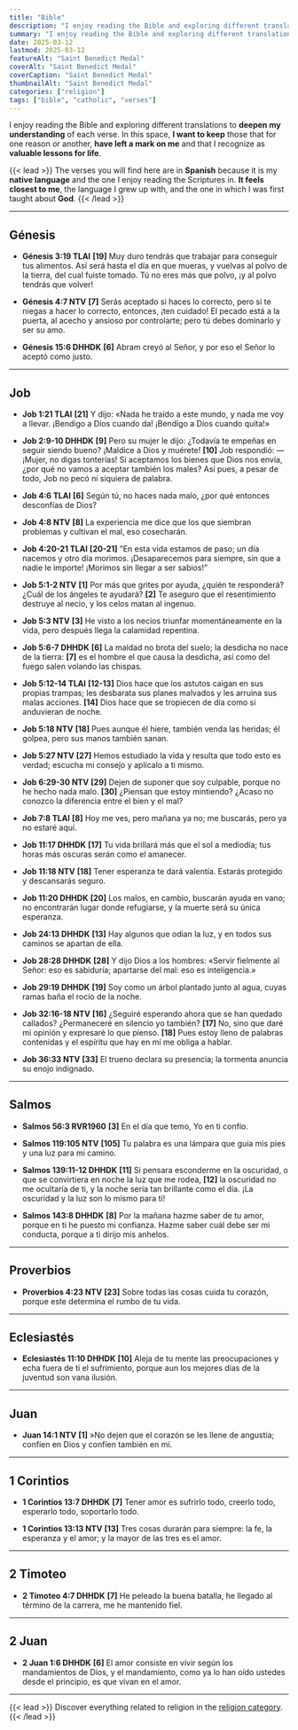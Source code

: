 ```yaml
---
title: "Bible"
description: "I enjoy reading the Bible and exploring different translations to deepen my understanding of each verse. In this space, I want to keep those that for one reason or another, have left a mark on me and that I recognize as valuable lessons for life."
summary: "I enjoy reading the Bible and exploring different translations to deepen my understanding of each verse. In this space, I want to keep those that for one reason or another, have left a mark on me and that I recognize as valuable lessons for life."
date: 2025-03-12
lastmod: 2025-03-12
featureAlt: "Saint Benedict Medal"
coverAlt: "Saint Benedict Medal"
coverCaption: "Saint Benedict Medal"
thumbnailAlt: "Saint Benedict Medal"
categories: ["religion"]
tags: ["bible", "catholic", "verses"]
---
```


I enjoy reading the Bible and exploring different translations to **deepen my understanding** of each verse. In this space, **I want to keep** those that for one reason or another, **have left a mark on me** and that I recognize as **valuable lessons for life**.

{{< lead >}}
The verses you will find here are in **Spanish** because it is my **native language** and the one I enjoy reading the Scriptures in. **It feels closest to me**, the language I grew up with, and the one in which I was first taught about **God**.
{{< /lead >}}

---

## Génesis  

- **Génesis 3:19 TLAI** **[19]** Muy duro tendrás que trabajar para conseguir tus alimentos. Así será hasta el día en que mueras, y vuelvas al polvo de la tierra, del cual fuiste tomado. Tú no eres más que polvo, ¡y al polvo tendrás que volver!  

- **Génesis 4:7 NTV** **[7]** Serás aceptado si haces lo correcto, pero si te niegas a hacer lo correcto, entonces, ¡ten cuidado! El pecado está a la puerta, al acecho y ansioso por controlarte; pero tú debes dominarlo y ser su amo.  

- **Génesis 15:6 DHHDK** **[6]** Abram creyó al Señor, y por eso el Señor lo aceptó como justo.  

---

## Job  

- **Job 1:21 TLAI** **[21]** Y dijo: «Nada he traído a este mundo, y nada me voy a llevar. ¡Bendigo a Dios cuando da! ¡Bendigo a Dios cuando quita!»  

- **Job 2:9-10 DHHDK** **[9]** Pero su mujer le dijo: ¿Todavía te empeñas en seguir siendo bueno? ¡Maldice a Dios y muérete! **[10]** Job respondió: —¡Mujer, no digas tonterías! Si aceptamos los bienes que Dios nos envía, ¿por qué no vamos a aceptar también los males? Así pues, a pesar de todo, Job no pecó ni siquiera de palabra.  

- **Job 4:6 TLAI** **[6]** Según tú, no haces nada malo, ¿por qué entonces desconfías de Dios?  

- **Job 4:8 NTV** **[8]** La experiencia me dice que los que siembran problemas y cultivan el mal, eso cosecharán.  

- **Job 4:20-21 TLAI** **[20-21]** ”En esta vida estamos de paso; un día nacemos y otro día morimos. ¡Desaparecemos para siempre, sin que a nadie le importe! ¡Morimos sin llegar a ser sabios!”

- **Job 5:1-2 NTV** **[1]** Por más que grites por ayuda, ¿quién te responderá? ¿Cuál de los ángeles te ayudará? **[2]** Te aseguro que el resentimiento destruye al necio, y los celos matan al ingenuo.  

- **Job 5:3 NTV** **[3]** He visto a los necios triunfar momentáneamente en la vida, pero después llega la calamidad repentina.  

- **Job 5:6-7 DHHDK** **[6]** La maldad no brota del suelo; la desdicha no nace de la tierra: **[7]** es el hombre el que causa la desdicha, así como del fuego salen volando las chispas.  

- **Job 5:12-14 TLAI** **[12-13]** Dios hace que los astutos caigan en sus propias trampas; les desbarata sus planes malvados y les arruina sus malas acciones. **[14]** Dios hace que se tropiecen de día como si anduvieran de noche.  

- **Job 5:18 NTV** **[18]** Pues aunque él hiere, también venda las heridas; él golpea, pero sus manos también sanan.  

- **Job 5:27 NTV** **[27]** Hemos estudiado la vida y resulta que todo esto es verdad; escucha mi consejo y aplícalo a ti mismo.  

- **Job 6:29-30 NTV** **[29]** Dejen de suponer que soy culpable, porque no he hecho nada malo. **[30]** ¿Piensan que estoy mintiendo? ¿Acaso no conozco la diferencia entre el bien y el mal?  

- **Job 7:8 TLAI** **[8]** Hoy me ves, pero mañana ya no; me buscarás, pero ya no estaré aquí.  

- **Job 11:17 DHHDK** **[17]** Tu vida brillará más que el sol a mediodía; tus horas más oscuras serán como el amanecer.  

- **Job 11:18 NTV** **[18]** Tener esperanza te dará valentía. Estarás protegido y descansarás seguro.  

- **Job 11:20 DHHDK** **[20]** Los malos, en cambio, buscarán ayuda en vano; no encontrarán lugar donde refugiarse, y la muerte será su única esperanza.  

- **Job 24:13 DHHDK** **[13]** Hay algunos que odian la luz, y en todos sus caminos se apartan de ella.  

- **Job 28:28 DHHDK** **[28]** Y dijo Dios a los hombres: «Servir fielmente al Señor: eso es sabiduría; apartarse del mal: eso es inteligencia.»  

- **Job 29:19 DHHDK** **[19]** Soy como un árbol plantado junto al agua, cuyas ramas baña el rocío de la noche.  

- **Job 32:16-18 NTV** **[16]** ¿Seguiré esperando ahora que se han quedado callados? ¿Permaneceré en silencio yo también? **[17]** No, sino que daré mi opinión y expresaré lo que pienso. **[18]** Pues estoy lleno de palabras contenidas y el espíritu que hay en mí me obliga a hablar.  

- **Job 36:33 NTV** **[33]** El trueno declara su presencia; la tormenta anuncia su enojo indignado.  

---

## Salmos  

- **Salmos 56:3 RVR1960** **[3]** En el día que temo, Yo en ti confío.  

- **Salmos 119:105 NTV** **[105]** Tu palabra es una lámpara que guía mis pies y una luz para mi camino.  

- **Salmos 139:11-12 DHHDK** **[11]** Si pensara esconderme en la oscuridad, o que se convirtiera en noche la luz que me rodea, **[12]** la oscuridad no me ocultaría de ti, y la noche sería tan brillante como el día. ¡La oscuridad y la luz son lo mismo para ti!  

- **Salmos 143:8 DHHDK** **[8]** Por la mañana hazme saber de tu amor, porque en ti he puesto mi confianza. Hazme saber cuál debe ser mi conducta, porque a ti dirijo mis anhelos.  

---

## Proverbios  

- **Proverbios 4:23 NTV** **[23]** Sobre todas las cosas cuida tu corazón, porque este determina el rumbo de tu vida.  

---

## Eclesiastés  

- **Eclesiastés 11:10 DHHDK** **[10]** Aleja de tu mente las preocupaciones y echa fuera de ti el sufrimiento, porque aun los mejores días de la juventud son vana ilusión.  

---

## Juan  

- **Juan 14:1 NTV** **[1]** »No dejen que el corazón se les llene de angustia; confíen en Dios y confíen también en mí.  

---

## 1 Corintios  

- **1 Corintios 13:7 DHHDK** **[7]** Tener amor es sufrirlo todo, creerlo todo, esperarlo todo, soportarlo todo.  

- **1 Corintios 13:13 NTV** **[13]** Tres cosas durarán para siempre: la fe, la esperanza y el amor; y la mayor de las tres es el amor.  

---

## 2 Timoteo  

- **2 Timoteo 4:7 DHHDK** **[7]** He peleado la buena batalla, he llegado al término de la carrera, me he mantenido fiel.  

---

## 2 Juan  

- **2 Juan 1:6 DHHDK** **[6]** El amor consiste en vivir según los mandamientos de Dios, y el mandamiento, como ya lo han oído ustedes desde el principio, es que vivan en el amor.  

---

{{< lead >}}
Discover everything related to religion in the [religion category](/categories/religion/).
{{< /lead >}}
